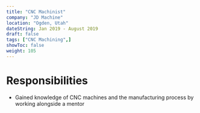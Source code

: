 ```yaml
---
title: "CNC Machinist"
company: "JD Machine"
location: "Ogden, Utah"
dateString: Jan 2019 - August 2019
draft: false
tags: ["CNC Machining",]
showToc: false
weight: 105
---
```


# Responsibilities
* Gained knowledge of CNC machines and the manufacturing process by working alongside a mentor
